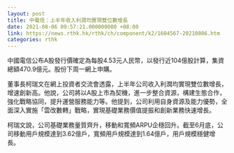 ```yaml
---
layout: post
title: 中電信：上半年收入利潤均實現雙位數增長
date: 2021-08-06 09:57:21.000000000 +08:00
link: https://news.rthk.hk/rthk/ch/component/k2/1604567-20210806.htm
categories: rthk
---
```


中國電信公布A股發行價確定為每股4.53元人民幣，以發行近104億股計算，集資總額470.9億元。股份下周一網上申購。

董事長柯瑞文在網上投資者交流會透露，上半年公司收入利潤均實現雙位數增長，增速創新高。他說，公司將以A股上市為契機，進一步整合資源，構建生態合作，強化戰略協同，提升運營服務能力等。他提到，公司利用自身資源及能力優勢，全面深入實施「雲改數轉」戰略，實現基礎業務價值提振和創新業務快速增長。

柯瑞文說，公司基礎業務量質齊升，移動和寬頻ARPU企穩回升。截至6月底，公司移動用戶規模達到3.62億戶，寬頻用戶規模達到1.64億戶，用戶規模穩健增長。
